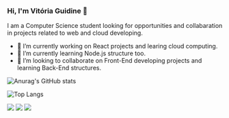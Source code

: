 ### Hi, I'm Vitória Guidine 👋
I am a Computer Science student looking for opportunities and collabaration in projects related to web and cloud developing.
- 🔭 I’m currently working on React projects and learing cloud computing.
- 🌱 I’m currently learning Node.js structure too.
- 🤝 I’m looking to collaborate on Front-End developing projects and learning Back-End structures. 

![Anurag's GitHub stats](https://github-readme-stats.vercel.app/api?username=vitoriaguidines\&show_icons=true\&theme=radical)

![Top Langs](https://github-readme-stats.vercel.app/api/top-langs/?username=vitoriaguidines)

[<img src="https://img.shields.io/badge/medium-%2312100E.svg?&style=for-the-badge&logo=medium&logoColor=white" />](https://medium.com/USERNAME)  [<img src="https://img.shields.io/badge/linkedin-%230077B5.svg?&style=for-the-badge&logo=linkedin&logoColor=white" />]([https://www.linkedin.com/in/USERNAME/](https://www.linkedin.com/in/vit%C3%B3ria-guidine/?originalSubdomain=br)) [<img src = "https://img.shields.io/badge/instagram-%23E4405F.svg?&style=for-the-badge&logo=instagram&logoColor=white">](https://www.instagram.com/USERNAME/)
